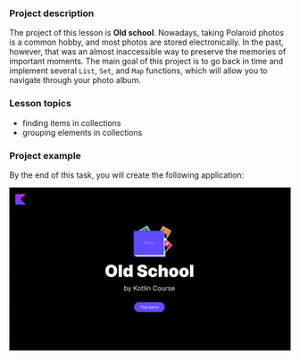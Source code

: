 ### Project description

The project of this lesson is **Old school**.
Nowadays, taking Polaroid photos is a common hobby, 
and most photos are stored electronically. 
In the past, however, that was an almost inaccessible way to preserve 
the memories of important moments.
The main goal of this project is to go back in time and 
implement several `List`, `Set`, and `Map` functions, which will allow you to navigate through your photo album.

### Lesson topics

- finding items in collections
- grouping elements in collections

### Project example

By the end of this task, you will create the following application:

![Final application](../../utils/src/main/resources/images/old/school/states/ready.gif)
